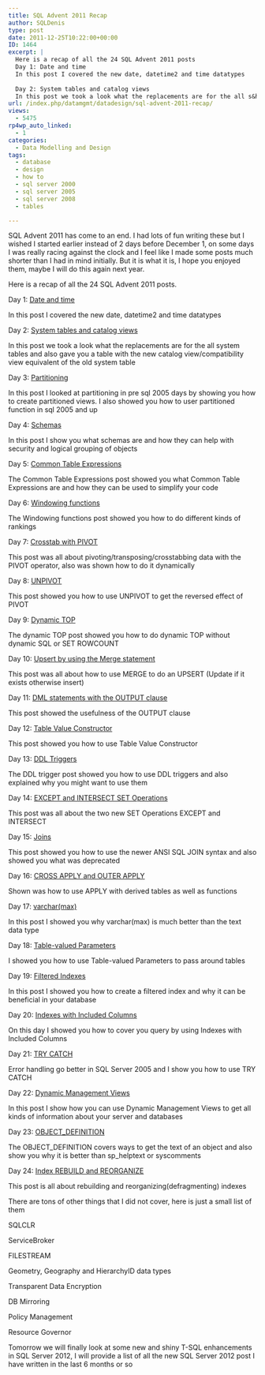 ```yaml
---
title: SQL Advent 2011 Recap
author: SQLDenis
type: post
date: 2011-12-25T10:22:00+00:00
ID: 1464
excerpt: |
  Here is a recap of all the 24 SQL Advent 2011 posts
  Day 1: Date and time
  In this post I covered the new date, datetime2 and time datatypes
    
  Day 2: System tables and catalog views
  In this post we took a look what the replacements are for the all s&hellip;
url: /index.php/datamgmt/datadesign/sql-advent-2011-recap/
views:
  - 5475
rp4wp_auto_linked:
  - 1
categories:
  - Data Modelling and Design
tags:
  - database
  - design
  - how to
  - sql server 2000
  - sql server 2005
  - sql server 2008
  - tables

---
```

SQL Advent 2011 has come to an end. I had lots of fun writing these but I wished I started earlier instead of 2 days before December 1, on some days I was really racing against the clock and I feel like I made some posts much shorter than I had in mind initially. But it is what it is, I hope you enjoyed them, maybe I will do this again next year.

Here is a recap of all the 24 SQL Advent 2011 posts.

Day 1: [Date and time][1]
  
In this post I covered the new date, datetime2 and time datatypes

Day 2: [System tables and catalog views][2]
  
In this post we took a look what the replacements are for the all system tables and also gave you a table with the new catalog view/compatibility view equivalent of the old system table

Day 3: [Partitioning][3]
  
In this post I looked at partitioning in pre sql 2005 days by showing you how to create partitioned views. I also showed you how to user partitioned function in sql 2005 and up

Day 4: [Schemas][4]
  
In this post I show you what schemas are and how they can help with security and logical grouping of objects

Day 5: [Common Table Expressions][5]
  
The Common Table Expressions post showed you what Common Table Expressions are and how they can be used to simplify your code

Day 6: [Windowing functions][6]
  
The Windowing functions post showed you how to do different kinds of rankings

Day 7: [Crosstab with PIVOT][7]
  
This post was all about pivoting/transposing/crosstabbing data with the PIVOT operator, also was shown how to do it dynamically

Day 8: [UNPIVOT][8]
  
This post showed you how to use UNPIVOT to get the reversed effect of PIVOT

Day 9: [Dynamic TOP][9]
  
The dynamic TOP post showed you how to do dynamic TOP without dynamic SQL or SET ROWCOUNT

Day 10: [Upsert by using the Merge statement][10]
  
This post was all about how to use MERGE to do an UPSERT (Update if it exists otherwise insert)

Day 11: [DML statements with the OUTPUT clause][11]
  
This post showed the usefulness of the OUTPUT clause

Day 12: [Table Value Constructor][12]
  
This post showed you how to use Table Value Constructor

Day 13: [DDL Triggers][13]
  
The DDL trigger post showed you how to use DDL triggers and also explained why you might want to use them

Day 14: [EXCEPT and INTERSECT SET Operations][14]
  
This post was all about the two new SET Operations EXCEPT and INTERSECT 

Day 15: [Joins][15]
  
This post showed you how to use the newer ANSI SQL JOIN syntax and also showed you what was deprecated

Day 16: [CROSS APPLY and OUTER APPLY][16]
  
Shown was how to use APPLY with derived tables as well as functions

Day 17: [varchar(max)][17]
  
In this post I showed you why varchar(max) is much better than the text data type

Day 18: [Table-valued Parameters][18]
  
I showed you how to use Table-valued Parameters to pass around tables

Day 19: [Filtered Indexes][19]
  
In this post I showed you how to create a filtered index and why it can be beneficial in your database

Day 20: [Indexes with Included Columns][20]
  
On this day I showed you how to cover you query by using Indexes with Included Columns

Day 21: [TRY CATCH][21]
  
Error handling go better in SQL Server 2005 and I show you how to use TRY CATCH

Day 22: [Dynamic Management Views][22]
  
In this post I show how you can use Dynamic Management Views to get all kinds of information about your server and databases

Day 23: [OBJECT_DEFINITION][23]
  
The OBJECT\_DEFINITION covers ways to get the text of an object and also show you why it is better than sp\_helptext or syscomments

Day 24: [Index REBUILD and REORGANIZE][24]
  
This post is all about rebuilding and reorganizing(defragmenting) indexes

There are tons of other things that I did not cover, here is just a small list of them

SQLCLR
  
ServiceBroker
  
FILESTREAM
  
Geometry, Geography and HierarchyID data types
  
Transparent Data Encryption
  
DB Mirroring
  
Policy Management
  
Resource Governor

Tomorrow we will finally look at some new and shiny T-SQL enhancements in SQL Server 2012, I will provide a list of all the new SQL Server 2012 post I have written in the last 6 months or so

 [1]: /index.php/DataMgmt/DBProgramming/MSSQLServer/sql-advent-2011-day-1
 [2]: /index.php/DataMgmt/DBAdmin/MSSQLServerAdmin/sql-advent-2011-day-2
 [3]: /index.php/DataMgmt/DataDesign/sql-advent-2011-day-3
 [4]: /index.php/DataMgmt/DBProgramming/MSSQLServer/sql-advent-2011-day-4
 [5]: /index.php/DataMgmt/DBProgramming/MSSQLServer/sql-advent-2011-day-5
 [6]: /index.php/DataMgmt/DataDesign/sql-advent-2011-day-6
 [7]: /index.php/DataMgmt/DataDesign/sql-advent-2011-day-7
 [8]: /index.php/DataMgmt/DataDesign/sql-advent-2011-day-8
 [9]: /index.php/DataMgmt/DataDesign/sql-advent-2011-day-9
 [10]: /index.php/DataMgmt/DBProgramming/MSSQLServer/sql-advent-2011-day-10
 [11]: /index.php/DataMgmt/DataDesign/sql-advent-2011-day-11
 [12]: /index.php/DataMgmt/DBProgramming/MSSQLServer/sql-advent-2011-day-12
 [13]: /index.php/DataMgmt/DBAdmin/MSSQLServerAdmin/sql-advent-2011-day-13
 [14]: /index.php/DataMgmt/DBProgramming/MSSQLServer/sql-advent-2011-day-14
 [15]: /index.php/DataMgmt/DBProgramming/MSSQLServer/sql-advent-2011-day-15
 [16]: /index.php/DataMgmt/DataDesign/sql-advent-2011-day-16
 [17]: /index.php/DataMgmt/DBProgramming/MSSQLServer/sql-advent-2011-day-17
 [18]: /index.php/DataMgmt/DBProgramming/MSSQLServer/sql-advent-2011-day-18
 [19]: /index.php/DataMgmt/DBAdmin/MSSQLServerAdmin/sql-advent-2011-day-19
 [20]: /index.php/DataMgmt/DataDesign/sql-advent-2011-day-20
 [21]: /index.php/DataMgmt/DBProgramming/MSSQLServer/try-catch-sql-advent-2011
 [22]: /index.php/DataMgmt/DataDesign/dynamic-management-views
 [23]: /index.php/DataMgmt/DBProgramming/MSSQLServer/object_definition-sql-advent-2011-day
 [24]: /index.php/DataMgmt/DataDesign/index-rebuild-and-reorganize-sql